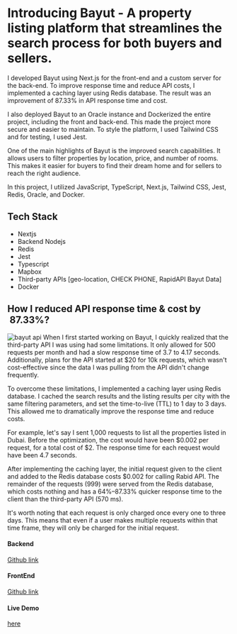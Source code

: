 # Introducing Bayut - A property listing platform that streamlines the search process for both buyers and sellers.

I developed Bayut using Next.js for the front-end and a custom server for the back-end. To improve response time and reduce API costs, I implemented a caching layer using Redis database. The result was an improvement of 87.33% in API response time and cost.

I also deployed Bayut to an Oracle instance and Dockerized the entire project, including the front and back-end. This made the project more secure and easier to maintain. To style the platform, I used Tailwind CSS and for testing, I used Jest.

One of the main highlights of Bayut is the improved search capabilities. It allows users to filter properties by location, price, and number of rooms. This makes it easier for buyers to find their dream home and for sellers to reach the right audience.

In this project, I utilized JavaScript, TypeScript, Next.js, Tailwind CSS, Jest, Redis, Oracle, and Docker.


## Tech Stack
- Nextjs
- Backend Nodejs
- Redis 
- Jest
- Typescript
- Mapbox
- Third-party APIs [geo-location, CHECK PHONE, RapidAPI Bayut Data]
- Docker

## How I reduced API response time & cost by  87.33%?
![bayut api](https://res.cloudinary.com/dlutaqccw/image/upload/v1672693112/Untitled_2022_12_04_1627_cb27ee6dff.png)
When I first started working on Bayut, I quickly realized that the third-party API I was using had some limitations. It only allowed for 500 requests per month and had a slow response time of 3.7 to 4.17 seconds. Additionally, plans for the API started at $20 for 10k requests, which wasn't cost-effective since the data I was pulling from the API didn't change frequently.

To overcome these limitations, I implemented a caching layer using Redis database. I cached the search results and the listing results per city with the same filtering parameters, and set the time-to-live (TTL) to 1 day to 3 days. This allowed me to dramatically improve the response time and reduce costs.

For example, let's say I sent 1,000 requests to list all the properties listed in Dubai. Before the optimization, the cost would have been $0.002 per request, for a total cost of $2. The response time for each request would have been 4.7 seconds.

After implementing the caching layer, the initial request given to the client and added to the Redis database costs $0.002 for calling Rabid API. The remainder of the requests (999) were served from the Redis database, which costs nothing and has a 64%–87.33% quicker response time to the client than the third-party API (570 ms).

It's worth noting that each request is only charged once every one to three days. This means that even if a user makes multiple requests within that time frame, they will only be charged for the initial request.
#### Backend 

[Github link](https://github.com/yousefhany77/bayut-clone)

#### FrontEnd
[Github link](https://github.com/yousefhany77/bayut-clone)
 
#### Live Demo
[here](https://bayut.youssefhany.dev)
